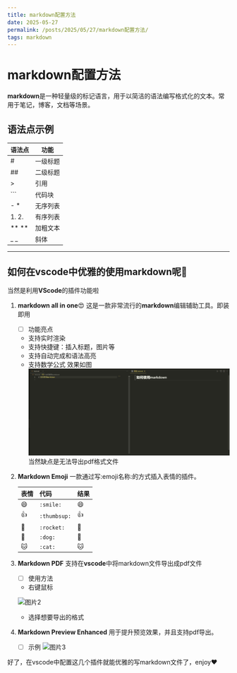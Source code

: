 ```yaml
---
title: markdown配置方法
date: 2025-05-27
permalink: /posts/2025/05/27/markdown配置方法/
tags: markdown
---
```


# markdown配置方法
**markdown**是一种轻量级的标记语言，用于以简洁的语法编写格式化的文本。常用于笔记，博客，文档等场景。
## 语法点示例

|语法点|功能|
|-----|----|
|#|一级标题|
|##|二级标题|
|>|引用|
|```|代码块|
|- *|无序列表|
|1. 2. |有序列表|
|** **|加粗文本|
|_ _|斜体|

---

## 如何在vscode中优雅的使用markdown呢:dog:
当然是利用**VScode**的插件功能啦
1. **markdown all in one**:heart_eyes:
    这是一款非常流行的**markdown**编辑辅助工具。即装即用
    - [ ] 功能亮点
    - 支持实时渲染
    - 支持快捷键：插入标题，图片等
    - 支持自动完成和语法高亮
    - 支持数学公式
    效果如图
    ![图片1](/images/图片1.png)
    当然缺点是无法导出pdf格式文件
2. **Markdown Emoji**
    一款通过写:emoji名称:的方式插入表情的插件。

    | 表情 | 代码 | 结果 |
    |------|------|------|
    |:smile:| `:smile:` | :smile: |
    |:thumbsup:| `:thumbsup:` | :thumbsup: |
    |:rocket:| `:rocket:` | :rocket: |
    |:dog:|`:dog:`|:dog:|
    |:cat:|`:cat:`|:cat:|

3. **Markdown PDF**
    支持在**vscode**中将markdown文件导出成pdf文件
    - [ ] 使用方法
    - 右键鼠标
    
    ![图片2](/images/图2.png)

    - 选择想要导出的格式
4. **Markdown Preview Enhanced**
    用于提升预览效果，并且支持pdf导出。
    - [ ] 示例
    ![图片3](/images/图3.png)

好了，在vscode中配置这几个插件就能优雅的写markdown文件了，enjoy:heart:


